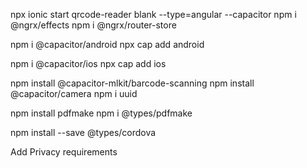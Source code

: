 npx ionic start qrcode-reader blank --type=angular --capacitor
npm i @ngrx/effects
npm i @ngrx/router-store

npm i @capacitor/android
npx cap add android

npm i @capacitor/ios
npx cap add ios

npm install @capacitor-mlkit/barcode-scanning
npm install @capacitor/camera
npm i uuid

npm install pdfmake
npm i @types/pdfmake  

npm install --save @types/cordova

<!-- NOT compatible with Capacitor 6

npm i cordova-plugin-crop  
npm i @ionic-native/crop
npm i @ionic-native/base64  -->

Add Privacy requirements
